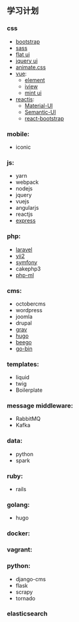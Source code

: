 ## 学习计划
### css
- [bootstrap](http://www.bootcss.com/)
- [sass](http://www.sasschina.com/)
- [flat ui](http://www.bootcss.com/p/flat-ui/)
- [jquery ui](http://www.jqueryui.org.cn/)
- [animate.css](https://daneden.github.io/animate.css/)
- [vue](https://vuejs.bootcss.com/):
  - [element](http://element.eleme.io/#/)
  - [iview](https://www.iviewui.com/)
  - [mint ui](http://www.miniui.com/docs/tutorial/)
- [reactjs](https://facebook.github.io/react/):
  - [Material-UI](http://www.material-ui.com/)
  - [Semantic-UI](https://semantic-ui.com/)
  - [react-bootstrap](https://react-bootstrap.github.io/)

### mobile:
- iconic
### js:
- yarn
- webpack
- nodejs
- jquery
- vuejs
- angularjs
- reactjs
- [express](https://expressjs.com/zh-cn/starter/installing.html)
### php:
- [laravel](https://d.laravel-china.org/docs/5.5/installation)
- [yii2](http://www.yiichina.com/doc/guide/2.0/start-installation)
- [symfony](http://www.symfonychina.com/doc/current/index.html)
- cakephp3
- [php-ml](https://php-ml.readthedocs.io/en/latest/)
### cms:
- octobercms
- wordpress
- joomla
- drupal
- [grav](https://learn.getgrav.org/)
- [hugo](https://gohugo.io/documentation/)
- [beego](https://beego.me/docs/intro/)
- [go-bin](https://github.com/gin-gonic/gin)
### templates:
- liquid
- twig
- Boilerplate
### message middleware:
- RabbitMQ
- Kafka
### data:
- python
- spark
### ruby:
- rails
### golang:
- hugo
### docker:
### vagrant:
### python:
- django-cms
- flask
- scrapy
- tornado
### elasticsearch
